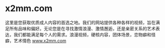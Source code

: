 # x2mm.com
这里是您获取优质成人内容的首选之地。我们的网站提供各种各样的视频，旨在满足所有品味和偏好。无论您是在寻找激情浪漫、激情邂逅，还是亲密关系的艺术表达，我们都能满足每个人的需求。浪漫视频，硬核内容，团体场景，恋物癖和怪癖，艺术情色 www.x2mm.com

